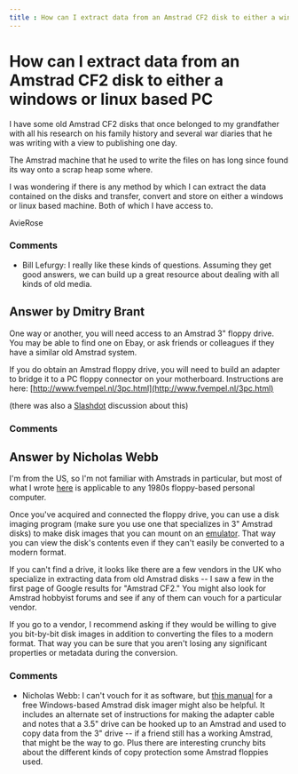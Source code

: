 ```yaml
---
title : How can I extract data from an Amstrad CF2 disk to either a windows or linux based PC
---
```

How can I extract data from an Amstrad CF2 disk to either a windows or linux based PC
=====================
I have some old Amstrad CF2 disks that once belonged to my grandfather
with all his research on his family history and several war diaries that
he was writing with a view to publishing one day.

The Amstrad machine that he used to write the files on has long since
found its way onto a scrap heap some where.

I was wondering if there is any method by which I can extract the data
contained on the disks and transfer, convert and store on either a
windows or linux based machine. Both of which I have access to.

AvieRose

### Comments ###
* Bill Lefurgy: I really like these kinds of questions. Assuming they get good answers,
we can build up a great resource about dealing with all kinds of old
media.


Answer by Dmitry Brant
----------------
One way or another, you will need access to an Amstrad 3" floppy drive.
You may be able to find one on Ebay, or ask friends or colleagues if
they have a similar old Amstrad system.

If you do obtain an Amstrad floppy drive, you will need to build an
adapter to bridge it to a PC floppy connector on your motherboard.
Instructions are here:
[http://www.fvempel.nl/3pc.html](http://www.fvempel.nl/3pc.html)

(there was also a
[Slashdot](http://ask.slashdot.org/story/08/05/08/1523257/retrieving-data-from-old-amstrad-floppies)
discussion about this)

### Comments ###

Answer by Nicholas Webb
----------------
I'm from the US, so I'm not familiar with Amstrads in particular, but
most of what I wrote
[here](http://digitalpreservation.stackexchange.com/questions/19/extracting-data-from-and-preserving-3-5in-floppy-disks-used-in-a-macintosh-se-1)
is applicable to any 1980s floppy-based personal computer.

Once you've acquired and connected the floppy drive, you can use a disk
imaging program (make sure you use one that specializes in 3" Amstrad
disks) to make disk images that you can mount on an
[emulator](http://en.wikipedia.org/wiki/List_of_computer_system_emulators#Amstrad_CPC).
That way you can view the disk's contents even if they can't easily be
converted to a modern format.

If you can't find a drive, it looks like there are a few vendors in the
UK who specialize in extracting data from old Amstrad disks -- I saw a
few in the first page of Google results for "Amstrad CF2." You might
also look for Amstrad hobbyist forums and see if any of them can vouch
for a particular vendor.

If you go to a vendor, I recommend asking if they would be willing to
give you bit-by-bit disk images in addition to converting the files to a
modern format. That way you can be sure that you aren't losing any
significant properties or metadata during the conversion.

### Comments ###
* Nicholas Webb: I can't vouch for it as software, but [this
manual](http://simonowen.com/samdisk/cpc/) for a free Windows-based
Amstrad disk imager might also be helpful. It includes an alternate set
of instructions for making the adapter cable and notes that a 3.5" drive
can be hooked up to an Amstrad and used to copy data from the 3" drive
-- if a friend still has a working Amstrad, that might be the way to go.
Plus there are interesting crunchy bits about the different kinds of
copy protection some Amstrad floppies used.

